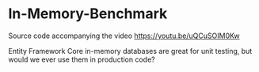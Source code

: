 # In-Memory-Benchmark
Source code accompanying the video https://youtu.be/uQCuSOIM0Kw

Entity Framework Core in-memory databases are great for unit testing, but would we ever use them in production code?
